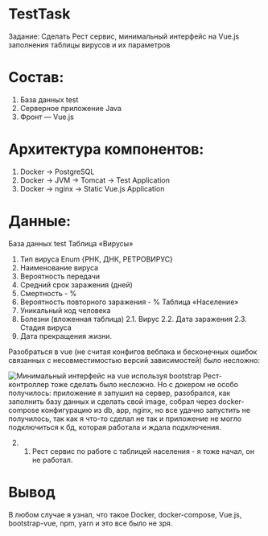 # TestTask
Задание:
Сделать Рест сервис, минимальный интерфейс на Vue.js заполнения таблицы вирусов и их параметров

# Состав:
1. База данных test
2. Серверное приложение Java
3. Фронт — Vue.js

# Архитектура компонентов:
1. Docker → PostgreSQL
2. Docker → JVM → Tomcat → Test Application
3. Docker → nginx → Static Vue.js Application
# Данные:
База данных test
Таблица «Вирусы»
1. Тип вируса Enum  {РНК, ДНК, РЕТРОВИРУС}
2. Наименование вируса
3. Вероятность передачи
4. Средний срок заражения (дней)
5. Смертность - %
6. Вероятность повторного заражения - %
Таблица «Население»
1. Уникальный код человека
2. Болезни (вложенная таблица)
2.1. Вирус
2.2. Дата заражения
2.3. Стадия вируса
3. Дата прекращения жизни.

Разобраться в vue (не считая конфигов вебпака и бесконечных ошибок связанных с несовместимостью версий зависимостей) было несложно: 

![Минимальный интерфейс на vue используя bootstrap](2020/TestTask/)
Рест-контроллер тоже сделать было несложно. 
Но с докером не особо получилось: приложение я запушил на сервер, разобрался, как заполнить базу данных и сделать свой image, собрал через docker-compose конфигурацию из db, app, nginx, но все удачно запустить не получилось, так как я что-то сделал не так и приложение не могло подключиться к бд, которая работала и ждала подключения. 

2. 1. Рест сервис по работе с таблицей населения - я тоже начал, он не работал.
# Вывод
В любом случае я узнал, что такое Docker, docker-compose, Vue.js, bootstrap-vue, npm, yarn и это все было не зря.

